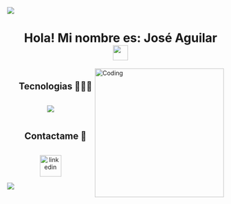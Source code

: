 
<!--horizontal divider(gradiant)-->
<img src="https://user-images.githubusercontent.com/73097560/115834477-dbab4500-a447-11eb-908a-139a6edaec5c.gif">

<!--h1 without bottom border-->
<div id="user-content-toc">
  <ul align="center">
    <summary><h1 align="center"><b>Hola! Mi nombre es: José Aguilar</b><img src="https://media.giphy.com/media/hvRJCLFzcasrR4ia7z/giphy.gif" width="35"></h1></summary>
  </ul>
</div>
<img align="right" alt="Coding" width="300" src="https://i.pinimg.com/originals/81/17/8b/81178b47a8598f0c81c4799f2cdd4057.gif">
<!--h1 without bottom border-->
<div id="user-content-toc">
  <ul align="center">
    <summary><h2 style="display: inline-block">Tecnologias 👨🏻‍💻</h2></summary>
  </ul>
</div>

<!--tech stack icons-->
<p align="center">
    <img src="https://skillicons.dev/icons?i=css,discord,postgres,figma,github,html,java,js,linux,mongodb,mysql,postman,vscode&perline=14" />
</p>


<!-- Connect with me -->
<!--h2 without bottom border-->
<div id="user-content-toc">
  <ul align="center">
    <summary><h2 style="display: inline-block">Contactame 🤝</h2></summary>
  </ul>
</div>

<!--icons and links-->
<p align="center">
<a href="https://www.linkedin.com/in/jose-karlos/" target="blank"><img align="center" src="https://user-images.githubusercontent.com/88904952/234979284-68c11d7f-1acc-4f0c-ac78-044e1037d7b0.png" alt="linkedin" height="50" width="50" /></a>  
</p>

<!--horizontal divider(gradiant)-->
<img src="https://user-images.githubusercontent.com/73097560/115834477-dbab4500-a447-11eb-908a-139a6edaec5c.gif">
